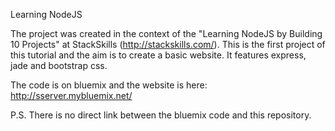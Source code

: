 Learning NodeJS

The project was created in the context of the "Learning NodeJS by Building 10 Projects" at StackSkills (http://stackskills.com/).
This is the first project of this tutorial and the aim is to create a basic website. 
It features express, jade and bootstrap css.

The code is on bluemix and the website is here: http://sserver.mybluemix.net/

P.S. There is no direct link between the bluemix code and this repository. 
